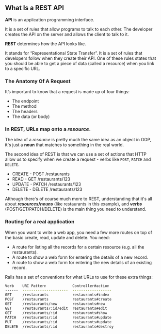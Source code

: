 ## What Is a REST API

**API** is an application programming interface. 

It is a set of rules that allow programs to talk to each other. 
The developer creates the API on the server and allows the client to talk to it.

**REST** determines how the API looks like. 

It stands for “Representational State Transfer”. 
It is a set of rules that developers follow when they create their API. 
One of these rules states that you should be able to get a piece of data (called a resource) when you link to a specific URL.

### **The Anatomy Of A Request**

It’s important to know that a request is made up of four things:

* The endpoint
* The method
* The headers
* The data (or body)

### **In REST, URLs map onto a *resource*.**

The idea of a *resource* is pretty much the same idea as an object in OOP, 
it's just a **noun** that matches to something in the real world. 

The second idea of REST is that we can use a set of actions that HTTP allow us
to specify when we create a request - verbs like `POST`, `PATCH` and `DELETE`. 

* CREATE - POST /restaurants
* READ - GET /restaurants/123
* UPDATE - PATCH /restaurants/123
* DELETE - DELETE /restaurants/123

Although there's of course much more to REST, understanding that it's all about
***resources*/*nouns*** (like restaurants in this example), and ***verbs***
(POST/GET/PATCH/DELETE) is the main thing you need to understand.

### **Routing for a real application**

When you want to write a web app, you need a few more routes on top of the basic create, read, update and delete.  You need:

* A route for listing all the records for a certain resource (e.g. all the restaurants).
* A route to show a web form for entering the details of a new record.
* A route to show a web form for entering the new details of an existing record.

Rails has a set of conventions for what URLs to use for these extra things:

```sh
Verb    URI Pattern            Controller#action
------  ---------------------  ------------------
GET     /restaurants           restaurants#index
POST    /restaurants           restaurants#create
GET     /restaurants/new       restaurants#new
GET     /restaurants/:id/edit  restaurants#edit
GET     /restaurants/:id       restaurants#show
PATCH   /restaurants/:id       restaurants#update
PUT     /restaurants/:id       restaurants#update
DELETE  /restaurants/:id       restaurants#destroy
```